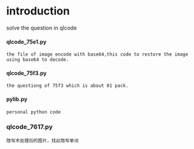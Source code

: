 # introduction

solve the question in qlcode

#### qlcode_75e1.py
	the file of image encode with base64,this code to restore the image using base64 to decode.
#### qlcode_75f3.py
	the questiong of 75f3 which is about 01 pack.
#### pylib.py
	personal python code
### qlcode_7617.py
	隐写术处理后的图片，找出隐写单词
